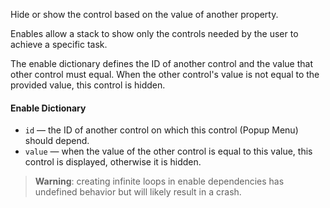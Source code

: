 Hide or show the control based on the value of another property.

Enables allow a stack to show only the controls needed by the user to achieve a specific task.

The enable dictionary defines the ID of another control and the value that other control must equal. When the other control's value is not equal to the provided value, this control is hidden.

#### Enable Dictionary
 * `id` — the ID of another control on which this control (Popup Menu) should depend.
 * `value` — when the value of the other control is equal to this value, this control is displayed, otherwise it is hidden.
 
> **Warning**: creating infinite loops in enable dependencies has undefined behavior but will likely result in a crash.